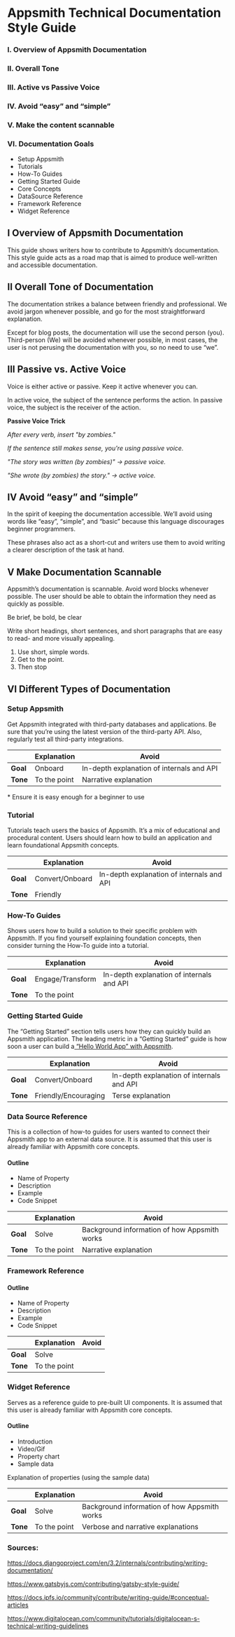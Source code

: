 # Appsmith Technical Documentation Style Guide  
  
### I. Overview of Appsmith Documentation
### II. Overall Tone
### III. Active vs Passive Voice
### IV. Avoid “easy” and “simple”
### V. Make the content scannable
### VI. Documentation Goals

* Setup Appsmith
* Tutorials
* How-To Guides
* Getting Started Guide
* Core Concepts
* DataSource Reference
* Framework Reference
* Widget Reference


## I Overview of Appsmith Documentation

This guide shows writers how to contribute to Appsmith’s documentation. This style guide acts as a road map that is aimed to produce well-written and accessible documentation.


## II Overall Tone of Documentation

The documentation strikes a balance between friendly and professional. We avoid jargon whenever possible, and go for the most straightforward explanation.


Except for blog posts, the documentation will use the second person (you). Third-person (We) will be avoided whenever possible, in most cases, the user is not perusing the documentation with you, so no need to use “we”.


## III Passive vs. Active Voice

Voice is either active or passive. Keep it active whenever you can.

In active voice, the subject of the sentence performs the action.
In passive voice, the subject is the receiver of the action.

**Passive Voice Trick**

*After every verb, insert "by zombies."*

*If the sentence still makes sense, you're using ​passive voice.*

*"The story was written (by zombies)" → passive voice.*

*"She wrote (by zombies) the story." → active voice.*


## IV Avoid “easy” and “simple”

In the spirit of keeping the documentation accessible. We’ll avoid using words like “easy”, “simple”, and “basic” because this language discourages beginner programmers.  
  
These phrases also act as a short-cut and writers use them to avoid writing a clearer description of the task at hand.


## V Make Documentation Scannable

Appsmith’s documentation is scannable. Avoid word blocks whenever possible. The user should be able to obtain the information they need as quickly as possible.

Be brief, be bold, be clear

Write short headings, short sentences, and short paragraphs that are easy to read- and more visually appealing.

1. Use short, simple words.
2. Get to the point.
3. Then stop


## VI Different Types of Documentation

### Setup Appsmith

Get Appsmith integrated with third-party databases and applications. Be sure that you’re using the latest version of the third-party API. Also, regularly test all third-party integrations.

|           | Explanation  | Avoid                                     |
| --------- | ------------ | ----------------------------------------- |
| **Goal**  | Onboard      | In-depth explanation of internals and API |
| **Tone**  | To the point | Narrative explanation                     |

\* Ensure it is easy enough for a beginner to use

### Tutorial

Tutorials teach users the basics of Appsmith. It’s a mix of educational and procedural content. Users should learn how to build an application and learn foundational Appsmith concepts.

|           | Explanation     | Avoid                                     |
| --------- | --------------- | ----------------------------------------- |
| **Goal**  | Convert/Onboard | In-depth explanation of internals and API |
| **Tone**  | Friendly        |                                           |


### How-To Guides

Shows users how to build a solution to their specific problem with Appsmith. If you find yourself explaining foundation concepts, then consider turning the How-To guide into a tutorial.

|           | Explanation      | Avoid |
| --------- | ---------------- | ----- |
| **Goal**  | Engage/Transform | In-depth explanation of internals and API |
| **Tone**  | To the point     |       |


### Getting Started Guide

The “Getting Started” section tells users how they can quickly build an Appsmith application. The leading metric in a “Getting Started” guide is how soon a user can build a[ “Hello World App” with Appsmith](https://blog.axway.com/amplify-products/api-management/api-program-time-first-hello-world).

|           | Explanation          | Avoid                                     |
| --------- | -------------------- | ----------------------------------------- |
| **Goal**  | Convert/Onboard      | In-depth explanation of internals and API |
| **Tone**  | Friendly/Encouraging | Terse explanation                  |


### Data Source Reference

This is a collection of how-to guides for users wanted to connect their Appsmith app to an external data source. It is assumed that this user is already familiar with Appsmith core concepts.


#### Outline

* Name of Property
* Description
* Example
* Code Snippet

|           | Explanation          | Avoid |
| --------- | -------------------- | ----- |
| **Goal**  | Solve                | Background information of how Appsmith works |
| **Tone**  | To the point         | Narrative explanation      |


### Framework Reference


#### Outline

* Name of Property
* Description
* Example
* Code Snippet

  
|           | Explanation          | Avoid |
| --------- | -------------------- | ----- |
| **Goal**  | Solve                |       |
| **Tone**  | To the point         |       |



### Widget Reference

Serves as a reference guide to pre-built UI components. It is assumed that this user is already familiar with Appsmith core concepts.

#### Outline

* Introduction
* Video/Gif
* Property chart
* Sample data

Explanation of properties (using the sample data)

|           | Explanation          | Avoid |
| --------- | -------------------- | ----- |
| **Goal**  | Solve                | Background information of how Appsmith works     |
| **Tone**  | To the point         | Verbose and narrative explanations     |


### Sources:

<https://docs.djangoproject.com/en/3.2/internals/contributing/writing-documentation/>

<https://www.gatsbyjs.com/contributing/gatsby-style-guide/>

<https://docs.ipfs.io/community/contribute/writing-guide/#conceptual-articles>

<https://www.digitalocean.com/community/tutorials/digitalocean-s-technical-writing-guidelines>
